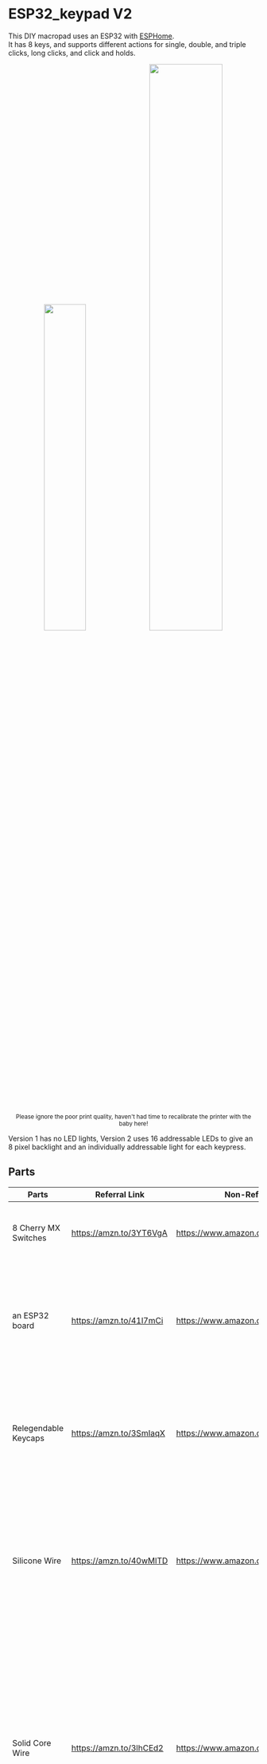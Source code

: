 # ESP32_keypad V2
This DIY macropad uses an ESP32 with [ESPHome](https://esphome.io/).<br>
It has 8 keys, and supports different actions for single, double, and triple clicks, long clicks, and click and holds.

<p align="center">
  <img src="https://raw.githubusercontent.com/drpeppershaker/ESP32_keypad/V2/assets/V2/Top_V2.JPG" width=41% />
  <img src="https://github.com/drpeppershaker/ESP32_keypad/blob/V2/assets/V2/RGB_Lighting_Demo.gif" width =54% />
   <br><sup>Please ignore the poor print quality, haven't had time to recalibrate the printer with the baby here!</sup>
</p>

Version 1 has no LED lights, Version 2 uses 16 addressable LEDs to give an 8 pixel backlight and an individually addressable light for each keypress.



## Parts
| **Parts**            | **Referral Link**       | **Non-Referral Link**                | **Notes**                                                                                                                                                                                                               |
|----------------------|-------------------------|--------------------------------------|-------------------------------------------------------------------------------------------------------------------------------------------------------------------------------------------------------------------------|
| 8 Cherry MX Switches | https://amzn.to/3YT6VgA | https://www.amazon.com/dp/B07KMXJ4KG | I like the Blue switches because  they're *very* click-y                                                                                                                                                                |
| an ESP32 board       | https://amzn.to/41l7mCi | https://www.amazon.com/dp/B08DR31G4G | These are to the cheapest ESP32 boards I could find on Amazon. Use whatever boards you like                                                                                                                            |
| Relegendable Keycaps | https://amzn.to/3SmIaqX | https://www.amazon.com/dp/B01M023NFK | Originally I went with the grey keycaps, but switched to the translucent keycaps when I put the LEDs in.                                                                                                               |
| Silicone Wire        | https://amzn.to/40wMlTD | https://www.amazon.com/dp/B01LH1G2IE | Silicone wire is helpful for wiring the switches to the board. They're extra flexible, which helps with the smash and cram at the end.                                                                                 |
| Solid Core Wire      | https://amzn.to/3lhCEd2 | https://www.amazon.com/dp/B09BFFJRST | Solid core wire is practically a requirement to wire up the LED Pixels. In my prototype I used the legs from a few resistors, and some header pins. It was a *PAIN* to wire that way. Go with some solid core wire... |
| Addressable LEDs     | https://amzn.to/3yH5whK | https://www.amazon.com/dp/B01DC0J0WS | I used these pixels because all the LED strips I have are low density and the Pixels are too spread out. I really wanted to cram two LEDs behind each key switch, and this seems like the simplest way to achieve that. After building two keypads with LEDs, I think that someone who isn't me should attempt this with an LED strip with 144 pixel/m strips. You should be able to fit two leds behind each key with that kind of density.                                 |
| Tiny Screws/Bolts | ... | ... | I used some ~~2.5mm~~ 3mm x 20mm hex bolts for the case, and I think some 2.5mm x 3mm screws to hold the board down.                                                                                                                                                               |

<p align="center"><sup>If you choose to use the above affiliate links I <i>may</i> receive a very small commision from Amazon at no extra cost to you</sup></p>

## Requirements
- [Home Assistant installation](https://www.home-assistant.io)
- [ESPHome integration](https://www.home-assistant.io/integrations/esphome/)

## Case
[STL files here](/3D_files)
- I 3D printed my case. I've included two versions of the macropad case bottom. The images from V1 is using the 'short_bottom'. The short bottom version of the case makes things *really* tight, but everything should fit if you are careful with your wiring. Run the wires along the sides of the board, and keep them trimmed short. That said, If you don't want to put your soldering skills and smash and cram skills to the test, I also included a slightly taller version as well. The V2 version of the keypad w/ the LEDs that I made was testing my patience already, so I just put it in the taller version of the case. Certainly much easier, and not *that* much taller overall.

- The V2 top case has cutouts for the LED pixels and for the common ground wire. This can be printed without supports, your printer must be at least *kinda* dialed in. You can see my pictures--my printer isn't all that calibrated, and I was still able to print this without supports. The real trick is to print it SLOWLY. The slower you print it, the better chance you'll have of not knocking off the the little center posts, plus your bridging will be better. I dialed my printer back to 35mm/s on both walls and infill and all the way down to 25mm/s for bridging. 
- You will probably want to set your slicer to print the external perimeters first. The case is designed for the key switches to be pressure fit. Printing the outer walls first will help keep the print from over expanding and making your switches not fit. You can also dial back your flow settings to help keep things fitting as they should. If you're still struggling, you can also increase the dimensions of the STLs by 1 or 2 percent to help things fit a bit easier. NOTE: I have not tested printing the case larger, so I don't know how well the LEDs will fit when you size it up.
- Finally, I'm not a 3D designer or engineer. I adapted the original design from thingiverse for my needs using Tinkercad. 
- https://www.tinkercad.com/things/466cJwJKiFd-macropadv2topver37
- https://www.tinkercad.com/things/ekNTHmUWMJU-esp32macropadbottoms


## Assembly
- all switches are now connected to common GND and to their respective GPIOs (see ESPHome YAML files)
-- Note, your GPIO pins may be different based on the version of the board you use. I'm using the built-in PULLUP resistors on the ESP32 board for the switches. If you need to switch GPIO pins, make sure you use pins that have PULLUP resistors.
![](/assets/V2/wiring_diagram_V2.png)

<br><br>
<table>
<tbody>
  <tr>
    <td><img src="https://raw.githubusercontent.com/drpeppershaker/ESP32_keypad/V2/assets/V2/LED_Layout.JPG"></th>
    <td><img src="https://raw.githubusercontent.com/drpeppershaker/ESP32_keypad/V2/assets/V2/Inside_V2.JPG"></th>
  </tr>
  <tr>
    <td>Leds Wired and test fit.</td>
    <td>All switches **connected to common GND** rather than VIN.</td>
  </tr>
</tbody>
</table>




NOTE: When wiring up the LED pixels, you *can* have a single solid wire for all the 5V and one for all the GND contacts. However, the data contacts must be separated and move from DIN to DOUT--they can't be connected on the same pixel or they will NOT work. Stick to the wiring diagram for the Data Line.


## Programming
- Add your ESP device to Home Assistant once detected
- Install esp32_keypad.yaml
- Add your own automations (you can use the one here for inspiration). 
  - Note: this uses events rather than binary sensors for recording multi-clicks.



## Icons
[icons here](/icons)
- I've included individual icons, a printable template, and a blank template for printing out your own icons for your relegendable keycaps.




## Credits
inspired by: 
- https://github.com/sfgabe/OITProjects/tree/master/Baby_Buddy_Keypad 
- https://github.com/jeroenterheerdt/Baby-Buddy-Keypad. 

STLs:
- Remixed from ['Macro Pad' on Thingiverse](https://www.thingiverse.com/thing:5628107) by tomtompoperdom

icons:
- [Icons for keypad courtesy of Freepik on Flaticon](https://www.flaticon.com/authors/freepik)
- [blank template courtesy of X-keys](https://xkeys.com/)



Special Thanks:
- [jesserockz](https://github.com/jesserockz) & [ssieb](https://github.com/ssieb) on the [ESPHome Discord](https://discord.com/invite/KhAMKrd) for all the support getting this thing working.
